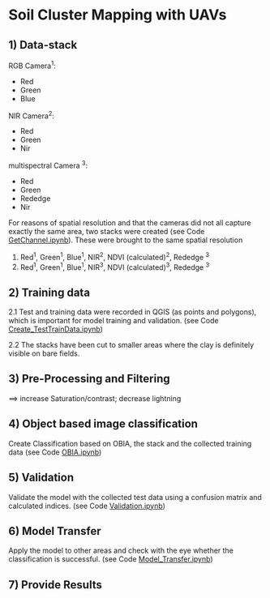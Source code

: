 # Soil Cluster Mapping with UAVs
 
## 1) Data-stack
RGB Camera<sup>1</sup>:
 - Red
 - Green
 - Blue

NIR Camera<sup>2</sup>:
- Red
- Green
- Nir

multispectral Camera <sup>3</sup>:
- Red
- Green
- Rededge
- Nir

For reasons of spatial resolution and that the cameras did not all capture exactly the same area, two stacks were created (see Code [GetChannel.ipynb](https://github.com/carobro/VP2_SoilMapping/blob/main/Code/DataStack.ipynb)). These were brought to the same spatial resolution

 1) Red<sup>1</sup>, Green<sup>1</sup>, Blue<sup>1</sup>, NIR<sup>2</sup>, NDVI (calculated)<sup>2</sup>, Rededge <sup>3</sup>
 2) Red<sup>1</sup>, Green<sup>1</sup>, Blue<sup>1</sup>, NIR<sup>3</sup>, NDVI (calculated)<sup>3</sup>, Rededge <sup>3</sup>

## 2) Training data
2.1   Test and training data were recorded in QGIS (as points and polygons), which is important for model training and validation. (see Code [Create_TestTrainData.ipynb](https://github.com/carobro/VP2_SoilMapping/blob/main/Code/Create_TestTrainData.ipynb))

2.2 The stacks have been cut to smaller areas where the clay is definitely visible on bare fields.

## 3) Pre-Processing and Filtering
==> increase Saturation/contrast; decrease lightning


## 4) Object based image classification
Create Classification based on OBIA, the stack and the collected training data (see Code [OBIA.ipynb](https://github.com/carobro/VP2_SoilMapping/blob/main/Code/OBIA.ipynb))


## 5) Validation
Validate the model with the collected test data using a confusion matrix and calculated indices. (see Code [Validation.ipynb](https://github.com/carobro/VP2_SoilMapping/blob/main/Code/Validation.ipynb))


## 6) Model Transfer
Apply the model to other areas and check with the eye whether the classification is successful. (see Code [Model_Transfer.ipynb](https://github.com/carobro/VP2_SoilMapping/blob/main/Code/Model_Transfer.ipynb))


## 7) Provide Results

